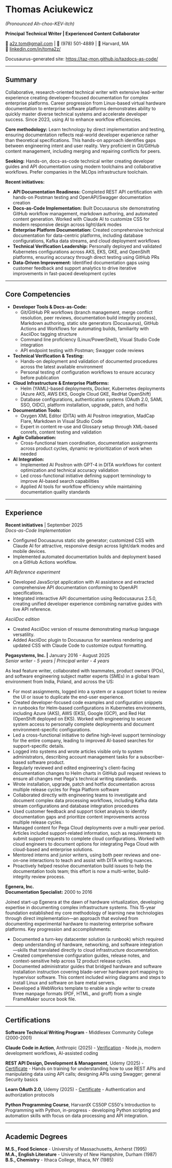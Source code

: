 # Thomas Aciukewicz
*(Pronounced Ah-choo-KEV-itch)*

**Principal Technical Writer | Experienced Content Collaborator**

📧 a2z.tom@gmail.com | 📱 (978) 501-4889 | 📍 Harvard, MA  
🔗 [linkedin.com/in/toma2z/](https://linkedin.com/in/toma2z/)

Docusaurus-generated site: https://taz-mon.github.io/tazdocs-as-code/

---

## Summary

Collaborative, research-oriented technical writer with extensive lead-writer experience creating developer-focused documentation for complex enterprise platforms. Career progression from Linux-based virtual hardware documentation to enterprise software platforms demonstrates ability to quickly master diverse technical systems and accelerate developer success. Since 2023, using AI to enhance workflow efficiencies.

**Core methodology:** Learn technology by direct implementation and testing, ensuring documentation reflects real-world developer experience rather than theoretical specifications. This hands-on approach identifies gaps between engineering intent and user reality. Very proficient in Git/GitHub content management, including merging and repairing conflicts for peers.

**Seeking:** Hands-on, docs-as-code technical writer creating developer guides and API documentation using modern toolchains and collaborative workflows. Prefer companies in the MLOps infrastructure toolchain.

**Recent initiatives:**

* **API Documentation Readiness:** Completed REST API certification with hands-on Postman testing and OpenAPI/Swagger documentation creation
* **Docs-as-Code Implementation:** Built Docusaurus site demonstrating GitHub workflow management, markdown authoring, and automated content generation. Worked with Claude AI to customize CSS for modern responsive design across light/dark modes
* **Enterprise Platform Documentation:** Created comprehensive technical documentation for data-centric platforms, including database configurations, Kafka data streams, and cloud deployment workflows
* **Technical Verification Leadership:** Personally deployed and validated Kubernetes configurations across AKS, EKS, GKE, and OpenShift platforms, ensuring accuracy through direct testing using GitHub PRs
* **Data-Driven Improvement:** Identified documentation gaps using customer feedback and support analytics to drive iterative improvements in fast-paced development cycles

---

## Core Competencies

* **Developer Tools & Docs-as-Code:**
  - Git/GitHub PR workflows (branch management, merge conflict resolution, peer reviews, documentation build integrity process), Markdown authoring, static site generators (Docusaurus), GitHub Actions and Workflows for automating builds, familiarity with AsciiDoc tagging structure
  - Command line proficiency (Linux/PowerShell), Visual Studio Code integration
  - API endpoint testing with Postman; Swagger code reviews
* **Technical Verification & Testing:**
  - Hands-on deployment and validation of documented procedures across the latest available environment
  - Personal testing of configuration workflows to ensure accuracy before publication
* **Cloud Infrastructure & Enterprise Platforms:**
  - Helm (YAML)-based deployments, Docker, Kubernetes deployments (Azure AKS, AWS EKS, Google Cloud GKE, RedHat OpenShift)
  - Database configurations, authentication systems (OAuth 2.0, SAML SSO, OIDC), platform installation, upgrade, patch, and hotfix
* **Documentation Tools:**
  - Oxygen XML Editor (DITA) with AI Positron integration, MadCap Flare, Markdown in Visual Studio Code
  - Expert in content re-use and Glossary setup through XML-based conrefs, content testing and validation
* **Agile Collaboration:**
  - Cross-functional team coordination, documentation assignments across product cycles, dynamic re-prioritization of work when needed
* **AI Integration:**
  - Implemented AI Positron with GPT-4 in DITA workflows for content optimization and technical accuracy validation
  - Led cross-functional initiative defining support terminology to improve AI-based search capabilities
  - Applied AI tools for workflow efficiency while maintaining documentation quality standards

---

## Experience

**Recent initiatives** | September 2025  
*Docs-as-Code Implementation*

* Configured Docusaurus static site generator; customized CSS with Claude AI for attractive, responsive design across light/dark modes and mobile devices.
* Implemented automated documentation builds and deployment based on a GitHub Actions workflow.

*API Reference experiment*

* Developed JavaScript application with AI assistance and extracted comprehensive API documentation conforming to OpenAPI specifications.
* Integrated interactive API documentation using Redocusaurus 2.5.0, creating unified developer experience combining narrative guides with live API reference.

*AsciiDoc edition*

* Created AsciiDoc version of resume demonstrating markup language versatility.
* Added AsciiDoc plugin to Docusaurus for seamless rendering and updated CSS with Claude Code to customize output formatting.

**Pegasystems, Inc. |** January 2016 - August 2025  
*Senior writer - 5 years | Principal writer - 4 years*

As lead feature writer, collaborated with teammates, product owners (POs), and software engineering subject matter experts (SMEs) in a global team environment from India, Poland, and across the US:

* For most assignments, logged into a system or a support ticket to review the UI or issue to duplicate the end-user experience.
* Created developer-focused code examples and configuration snippets in runbooks for Helm-based configurations in Kubernetes environments, including Azure (AKS), AWS (EKS), Google (GCP), and Red Hat (OpenShift deployed on EKS). Worked with engineering to secure system access to personally complete deployments and document environment-specific configurations.
* Led a cross-functional initiative to define high-level support terminology for the entire company, leading to improved AI-based searches for support-specific details.
* Logged into systems and wrote articles visible only to system administrators, describing account management tasks for a subscriber-based software product.
* Regularly reviewed and edited engineering's client-facing documentation changes to Helm charts in GitHub pull request reviews to ensure all changes met Pega's technical writing standards.
* Wrote installation, upgrade, patch and hotfix documentation across multiple release cycles for Pega Platform software
* Collaborated directly with engineering teams to investigate and document complex data processing workflows, including Kafka data stream configurations and database integration procedures
* Used customer feedback and support ticket analysis to identify documentation gaps and prioritize content improvements across multiple release cycles.
* Managed content for Pega Cloud deployments over a multi-year period. Articles included support-related information, such as requirements to submit support requests to complete cloud configurations. Worked with cloud engineers to document options for integrating Pega Cloud with cloud-based and enterprise solutions.
* Mentored interns and junior writers, using both peer reviews and one-on-one interactions to teach and assist with DITA writing nuances.
* Proactively helped resolve documentation build issues to help the documentation tools team; this effort is now a multi-writer, build-integrity review process.

**Egenera, Inc.**  
**Documentation Specialist:** 2000 to 2016

Joined start-up Egenera at the dawn of hardware virtualization, developing expertise in documenting complex infrastructure systems. This 15-year foundation established my core methodology of learning new technologies through direct implementation—an approach that evolved from documenting experimental hardware to mastering enterprise software platforms. Key progression and accomplishments:

* Documented a turn-key datacenter solution (a runbook) which required deep understanding of hardware, networking, and software integration—skills that translated directly to cloud infrastructure documentation.
* Created comprehensive configuration guides, release notes, and context-sensitive help across 12 product release cycles.
* Documented administrator guides that bridged hardware and software installation instruction covering blade-server hardware port mapping to hypervisor software. This content included wiring diagrams and steps to install Linux and software on bare metal servers.
* Developed a WebWorks template to enable a single writer to create three manpage formats (PDF, HTML, and groff) from a single FrameMaker source book file.

---

## Certifications

**Software Technical Writing Program** - Middlesex Community College (2000-2001)

**Claude Code in Action**, Anthropic (2025) - [Verification](https://verify.skilljar.com/c/85m3vt6a6he9) - Node.js, modern development workflows, AI-assisted coding

**REST API Design, Development & Management**, Udemy (2025) - [Certificate](https://www.udemy.com/certificate/UC-6414bcd0-d098-48df-9b97-744657e894f5/) - Hands on training for understanding how to use REST APIs and manipulating data using API calls; designing APIs using Swagger; general Security basics

**Learn OAuth 2.0**, Udemy (2025) - [Certificate](https://www.udemy.com/certificate/UC-3dd2ab2b-428b-4eac-b912-db5527f33787/) - Authentication and authorization protocols

**Python Programming Course**, HarvardX CS50P CS50's Introduction to Programming with Python, in-progress - developing Python scripting and automation skills with focus on data processing and API integration.

---

## Academic Degrees

**M.S., Food Science** - University of Massachusetts, Amherst (1995)  
**M.A., English Literature** - University of New Hampshire, Durham (1987)  
**B.S., Chemistry** - Ithaca College, Ithaca, NY (1985)